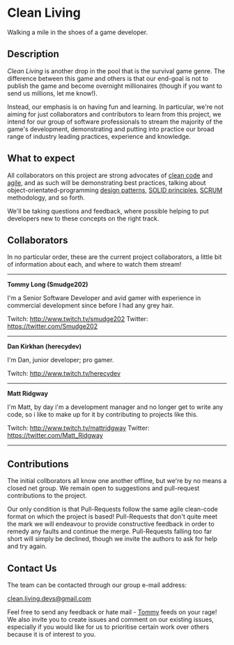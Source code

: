# Clean Living

Walking a mile in the shoes of a game developer.

## Description

_Clean Living_ is another drop in the pool that is the survival game genre.  The difference between this game and others is that our end-goal is not to publish the game and become overnight millionaires (though if you want to send us millions, let me know!).

Instead, our emphasis is on having fun and learning. In particular, we're not aiming for just collaborators and contributors to learn from this project, we intend for our group of software professionals to stream the majority of the game's development, demonstrating and putting into practice our broad range of industry leading practices, experience and knowledge.

## What to expect

All collaborators on this project are strong advocates of [clean code] and [agile], and as such will be demonstrating best practices, talking about object-orientated-programming [design patterns], [SOLID principles], [SCRUM] methodology, and so forth.

We'll be taking questions and feedback, where possible helping to put developers new to these concepts on the right track.

## Collaborators

In no particular order, these are the current project collaborators, a little bit of information about each, and where to watch them stream!

---------

**Tommy Long (Smudge202)**

I'm a Senior Software Developer and avid gamer with experience in commercial development since before I had any grey hair.

Twitch: http://www.twitch.tv/smudge202
Twitter: https://twitter.com/Smudge202

---------

**Dan Kirkhan (herecydev)**

I'm Dan, junior developer; pro gamer.

Twitch: http://www.twitch.tv/herecydev

---------

**Matt Ridgway**

I'm Matt, by day i'm a development manager and no longer get to write any code, so i like to make up for it by contributing to projects like this.

Twitch: http://www.twitch.tv/mattridgway
Twitter: https://twitter.com/Matt_Ridgway

---------

## Contributions

The initial collborators all know one another offline, but we're by no means a closed net group. We remain open to suggestions and pull-request contributions to the project.

Our only condition is that Pull-Requests follow the same agile clean-code format on which the project is based!  Pull-Requests that don't quite meet the mark we will endeavour to provide constructive feedback in order to remedy any faults and continue the merge.  Pull-Requests falling too far short will simply be declined, though we invite the authors to ask for help and try again.

## Contact Us

The team can be contacted through our group e-mail address:

clean.living.devs@gmail.com

Feel free to send any feedback or hate mail - [Tommy] feeds on your rage! We also invite you to create issues and comment on our existing issues, especially if you would like for us to prioritise certain work over others because it is of interest to you.

  [clean code]: http://www.amazon.co.uk/Clean-Code-Handbook-Software-Craftsmanship/dp/0132350882
  [agile]: http://en.wikipedia.org/wiki/Agile_software_development
  [design patterns]: http://www.oodesign.com
  [SOLID principles]: http://en.wikipedia.org/wiki/SOLID_%28object-oriented_design%29
  [SCRUM]: http://en.wikipedia.org/wiki/Scrum_%28software_development%29
  [Tommy]: https://github.com/Smudge202
